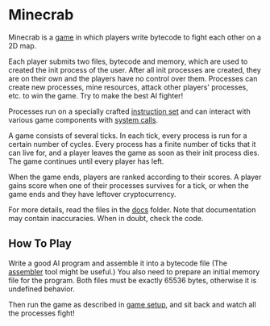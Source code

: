 # Minecrab

Minecrab is a [game](./docs/tldr.md) in which players write bytecode to fight each other on a 2D map.

Each player submits two files, bytecode and memory, which are used to created the init process of the user. After all init processes are created, they are on their own and the players have no control over them. Processes can create new processes, mine resources, attack other players' processes, etc. to win the game. Try to make the best AI fighter!

Processes run on a specially crafted [instruction set](./docs/instructions.md) and can interact with various game components with [system calls](./docs/syscall.md).

A game consists of several ticks. In each tick, every process is run for a certain number of cycles. Every process has a finite number of ticks that it can live for, and a player leaves the game as soon as their init process dies. The game continues until every player has left.

When the game ends, players are ranked according to their scores. A player gains score when one of their processes  survives for a tick, or when the game ends and they have leftover cryptocurrency.

For more details, read the files in the [docs](./docs/) folder. Note that documentation may contain inaccuracies. When in doubt, check the code.

## How To Play

Write a good AI program and assemble it into a bytecode file (The [assembler](./assembler/ihopethisworks.py) tool might be useful.) You also need to prepare an initial memory file for the program. Both files must be exactly 65536 bytes, otherwise it is undefined behavior.

Then run the game as described in [game setup](docs/game-setup.md), and sit back and watch all the processes fight!
